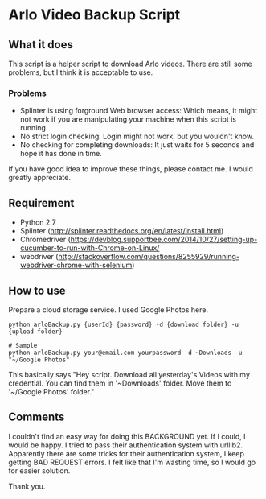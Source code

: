 # Arlo Video Backup Script #

## What it does

This script is a helper script to download Arlo videos. There are still some problems, but I think it is acceptable to use.

### Problems
* Splinter is using forground Web browser access: Which means, it might not work if you are manipulating your machine when this script is running.
* No strict login checking: Login might not work, but you wouldn't know.
* No checking for completing downloads: It just waits for 5 seconds and hope it has done in time.

If you have good idea to improve these things, please contact me. I would greatly appreciate.

## Requirement

* Python 2.7
* Splinter (http://splinter.readthedocs.org/en/latest/install.html)
* Chromedriver (https://devblog.supportbee.com/2014/10/27/setting-up-cucumber-to-run-with-Chrome-on-Linux/
* webdriver (http://stackoverflow.com/questions/8255929/running-webdriver-chrome-with-selenium)

## How to use

Prepare a cloud storage service. I used Google Photos here.

    python arloBackup.py {userId} {password} -d {download folder} -u {upload folder}

    # Sample
    python arloBackup.py your@email.com yourpassword -d ~Downloads -u "~/Google Photos"

This basically says "Hey script. Download all yesterday's Videos with my credential. You can find them in '~Downloads' folder. Move them to '~/Google Photos' folder."

## Comments

I couldn't find an easy way for doing this BACKGROUND yet. If I could, I would be happy. I tried to pass their authentication system with urllib2. Apparently there are some tricks for their authentication system, I keep getting BAD REQUEST errors. I felt like that I'm wasting time, so I would go for easier solution.

Thank you.